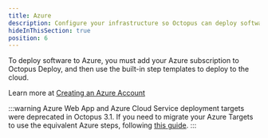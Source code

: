 ```yaml
---
title: Azure 
description: Configure your infrastructure so Octopus can deploy software to your Windows servers, Linux servers, or Cloud Regions.
hideInThisSection: true
position: 6
---
```

To deploy software to Azure, you must add your Azure subscription to Octopus Deploy, and then use the built-in step templates to deploy to the cloud. 

Learn more at [Creating an Azure Account](docs/guides/azure-deployments/creating-an-azure-account/index.md)

:::warning
Azure Web App and Azure Cloud Service deployment targets were deprecated in Octopus 3.1. If you need to migrate your Azure Targets to use the equivalent Azure steps, following [this guide](/docs/how-to/migrate-azure-targets-into-azure-steps.md).
:::
